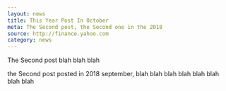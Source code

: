 ```yaml
---
layout: news
title: This Year Post In October
meta: The Second post, the Second one in the 2018
source: http://finance.yahoo.com
category: news
---
```


The Second post blah blah blah

the Second post posted in 2018 september, blah blah blah blah blah blah blah blah